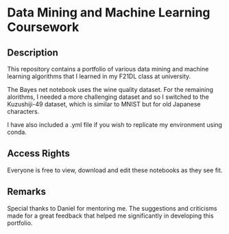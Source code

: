 # Data Mining and Machine Learning Coursework

## Description
This repository contains a portfolio of various data mining and machine learning algorithms that I learned in my F21DL class at university.

The Bayes net notebook uses the wine quality dataset. For the remaining alorithms, I needed a more challenging dataset and so I switched to the Kuzushiji-49 dataset, which is similar to MNIST but for old Japanese characters.

I have also included a .yml file if you wish to replicate my environment using conda.

## Access Rights
Everyone is free to view, download and edit these notebooks as they see fit.

## Remarks
Special thanks to Daniel for mentoring me. The suggestions and criticisms made for a great feedback that helped me significantly in developing this portfolio.